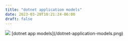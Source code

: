 ```yaml
---
title: "dotnet application models"
date: 2023-03-20T10:21:24-06:00
draft: false
---
```


<img src=/dotnet-application-models.png>
[dotnet app models](/dotnet-application-models.png)